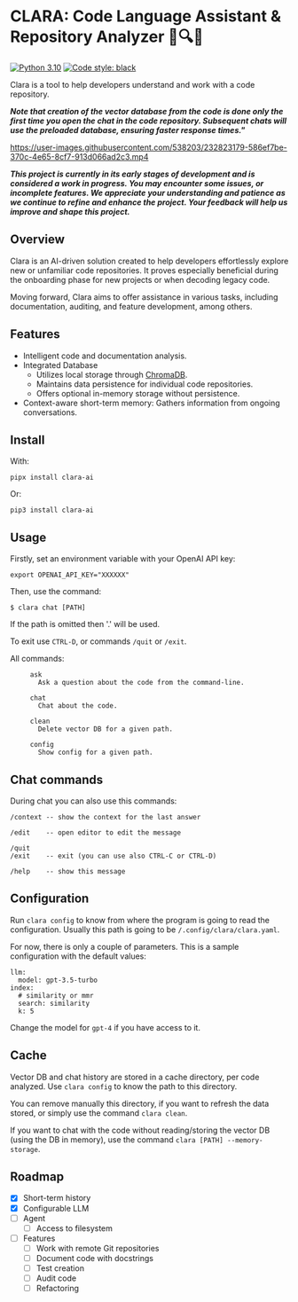 CLARA: Code Language Assistant & Repository Analyzer 📜🔍🤖
========================================================

[![Python 3.10](https://img.shields.io/badge/python-3.10-blue.svg)](https://www.python.org/downloads/release/python-3100/)
[![Code style: black](https://img.shields.io/badge/code%20style-black-000000.svg)](https://github.com/ambv/black)

Clara is a tool to help developers understand and work with a code repository.

***Note that creation of the vector database from the code is done only the first time you open the chat in the code repository. Subsequent chats will use the preloaded database, ensuring faster response times."***

https://user-images.githubusercontent.com/538203/232823179-586ef7be-370c-4e65-8cf7-913d066ad2c3.mp4

***This project is currently in its early stages of development and is considered a work in progress. You may encounter some issues, or incomplete features. We appreciate your understanding and patience as we continue to refine and enhance the project. Your feedback will help us improve and shape this project.***

## Overview

Clara is an AI-driven solution created to help developers effortlessly explore new or unfamiliar code repositories. It proves especially beneficial during the onboarding phase for new projects or when decoding legacy code.

Moving forward, Clara aims to offer assistance in various tasks, including documentation, auditing, and feature development, among others.

## Features

- Intelligent code and documentation analysis.
- Integrated Database
    - Utilizes local storage through [ChromaDB](https://www.trychroma.com/).
    - Maintains data persistence for individual code repositories.
    - Offers optional in-memory storage without persistence.
- Context-aware short-term memory: Gathers information from ongoing conversations.

## Install

With:

```
pipx install clara-ai
```

Or:

```
pip3 install clara-ai
```

## Usage

Firstly, set an environment variable with your OpenAI API key:

```
export OPENAI_API_KEY="XXXXXX"
```

Then, use the command:

```
$ clara chat [PATH]
```

If the path is omitted then '.' will be used.

To exit use `CTRL-D`, or commands `/quit` or `/exit`.

All commands:

```
     ask
       Ask a question about the code from the command-line.

     chat
       Chat about the code.

     clean
       Delete vector DB for a given path.

     config
       Show config for a given path.
```

## Chat commands

During chat you can also use this commands:

```
/context -- show the context for the last answer

/edit    -- open editor to edit the message

/quit
/exit    -- exit (you can use also CTRL-C or CTRL-D)

/help    -- show this message
```

## Configuration

Run `clara config` to know from where the program is going to read the configuration. Usually this path is going to be `/.config/clara/clara.yaml`.

For now, there is only a couple of parameters. This is a sample configuration with the default values:

```
llm:
  model: gpt-3.5-turbo
index:
  # similarity or mmr
  search: similarity
  k: 5
```

Change the model for `gpt-4` if you have access to it.

## Cache

Vector DB and chat history are stored in a cache directory, per code analyzed. Use `clara config` to know the path to this directory.

You can remove manually this directory, if you want to refresh the data stored, or simply use the command `clara clean`.

If you want to chat with the code without reading/storing the vector DB (using the DB in memory), use the command `clara [PATH] --memory-storage`.

## Roadmap

- [x] Short-term history
- [x] Configurable LLM
- [ ] Agent
  - [ ] Access to filesystem
- [ ] Features
  - [ ] Work with remote Git repositories
  - [ ] Document code with docstrings
  - [ ] Test creation
  - [ ] Audit code
  - [ ] Refactoring

